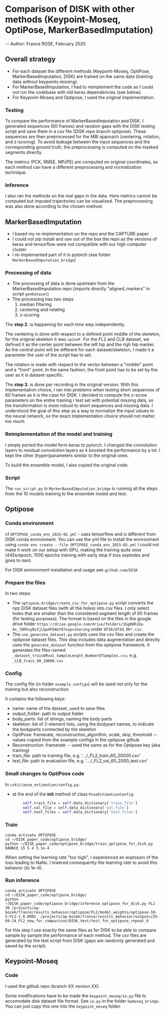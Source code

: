 # Comparison of DISK with other methods (Keypoint-Moseq, OptiPose, MarkerBasedImputation)
--
Author: France ROSE, February 2025

## Overall strategy

- For each dataset the different methods (Keypoint-Moseq, OptiPose, MarkerBasedImputation, DISK) are trained on the same data (training data without keypoints missing).
- For MarkerBasedImputation, I had to reimplement the code as I could not run the codebase with old keras dependencies (see below).
- For Keypoint-Moseq and Optipose, I used the original implementation.

### Testing

To compare the performance of MarkerBasedImputation and DISK. 
I generated sequences (60 frames) and random gaps with the DISK testing script and save them in a csv file (DISK repo branch optipose).
These sequences are then preprocessed for the MBI approach (centering, rotation, and z-scoring). 
To avoid leakage between the input sequences and the corresponding ground truth, the preprocessing is computed on the masked segments directly.

The metrics (PCK, RMSE, MPJPE) are computed on original coordinates, as each method can have a different preprocessing and normalization technique.

### Inference

I also ran the methods on the real gaps in the data. Here metrics cannot be computed but imputed trajectories can be visualized.
The preprocessing was also done according to the chosen method.


## MarkerBasedImputation

- I based my re-implementation on the repo and the CAPTURE paper
- I could not pip install and use out of the box the repo as the versions of keras and tensorflow were not compatible with our high computer cluster
- I re-implemented part of it in pytorch (see folder `MarkerBasedImputation_bridge`)

### Processing of data

- The processing of data is done upstream from the MarkerBasedImputation repo (imports directly "aligned_markers" in script `genDataset`)
- The processing has two steps
  1. median filtering
  2. centering and rotating 
  3. z-scoring

The **step 2.** is happening for each time step independently. 

The centering is done with respect to a defined point middle of the skeleton, for the original skeleton it was `spineF`. 
For the FL2 and CLB dataset, we defined it as the center point between the left hip and the righ hip marker. 
As the central point will be different for each dataset/skeleton, I made it a parameter the user of the script has to set.

The rotation is made with respect to the vector between a "middle" point and a "front" point. In the same fashion, the front point has to be set by the user as it is dataset-specific.

The **step 3.** is done per recording in the original version. 
With this implementation choice, I ran into problems when testing short sequences of 60 frames as it is the case for DISK.
I decided to compute the z-score parameters on the entire training / test set with potential missing data, so the transformation is more robust to short sequences and missing data. 
I understood the goal of this step as a way to normalize the input values to the neural network, so the exact implementation choice should not matter too much.

### Reimplementation of the model and training

I simply ported the model form keras to pytorch.
I changed the convolution layers to residual convolution layers as it boosted the performance by a lot.
I kept the other (hyper)parameters similar to the original ones.

To build the ensemble model, I also copied the original code.

### Script

The `run_script.py` in `MarkerBasedImputation_bridge` is running all the steps from the 10 models training to the ensemble model and test.

## Optipose

### Conda environment

cf `OPTIPOSE_conda_env_2025-02.yml` - uses tensorflow and is different from DISK conda environment.
You can use the yml file to install the environment using `conda env create --file OPTIPOSE_conda_env_2025-02.yml`
I could not make it work on our setup with GPU, making the training quite slow (445s/epoch, 1500 epochs training with early stop if loss explodes and goes to nan).

For DISK environment installation and usage see `github.com/DISK`


### Prepare the files

In two steps:

- The `optipose_bridge/create_csv_for_optipose.py` script converts the npz DISK dataset files (with all the holes) into csv files. 
I only select holes that are smaller than the considered segment length of 60 frames (for testing purposes).
The format is based on the files in the google drive folder `https://drive.google.com/drive/folders/1Gg08RiEa-As_lDR5xyBvIjLbp4FEAUt9?usp=sharing` under `DF3D/df3d_00*.csv`
- The `use_generate_dataset.py` scripts uses the csv files and create the optipose dataset files. 
This step includes data augmentation and directly uses the `generate_dataset` function from the optipose framework.
It generates the files named `_dataset_trainORval_SampleLength_NumberOfSamples.csv`, e.g. `_CLB_train_60_20000.csv`

### Config

The config file (in folder `example_configs`) will be used not only for the training but also reconstruction.

It contains the following keys:
- name: name of the dataset, used to save files
- output_folder: path to output folder
- body_parts: list of strings, naming the body parts
- skeleton: list of 2-element lists, using the bodypart names, to indicate the bodyparts connected by the skeleton
- OptiPose: framerate, reconstruction_algorithm, scale, skip, threshold -- values copied from the example configs in the optipose github
- Reconstruction: framerate -- used the same as for the Optipose key (aka training)
- train_file: path to training file, e.g. '.../_FL2_train_60_20000.csv'
- test_file: path to evaluation file, e.g. '.../_FL2_val_60_2000_test.csv'

### Small changes to OptiPose code

In `cvkit/pose_estimation/config.py`:

- at the end of the __init__ method of class `PoseEstimationConfig`:
```python
        self.train_file = self.data_dictionary['train_file']
        self.val_file = self.data_dictionary['val_file']
        self.test_files = self.data_dictionary['test_files']
```

### Train

```
conda activate OPTIPOSE
cd ~/DISK_paper_code/optipose_bridge/
python ~/DISK_paper_code/optipose_bridge/train_optipose_for_disk.py DANNCE 15 5 4 3.1e-4
```

When setting the learning rate "too high", I experienced an explosion of the loss leading to NaNs.
I lowered consequently the learning rate to avoid this behavior (to 1e-4).

### Run inference

```
conda activate OPTIPOSE
cd ~/DISK_paper_code/optipose_bridge/
python ~/DISK_paper_code/optipose_bridge/inference_optipose_for_disk.py FL2 30 /projects/ag-bozek/france/results_behavior/optipose/FL2/model_weights/optipose-10-5-FL2-1_0.0001  /projects/ag-bozek/france/results_behavior/outputs/25-09-24_FL2_new_for_comparison/DISK_test/test_for_optipose_repeat_0
```
For this step I use exactly the same files as for DISK to be able to compare sample by sample the performance of each method.
The csv files are generated by the test script from DISK (gaps are randomly generated and saved by the script).

## Keypoint-Moseq

### Code

I used the github repo (branch XX version XX).

Some modifications have to be made the `keypoint_moseq/io.py` file to accomodate disk dataset file format.
See `io.py` in the folder `kpmoseq_bridge`. You can just copy this one into the `keypoint_moseq` folder.
